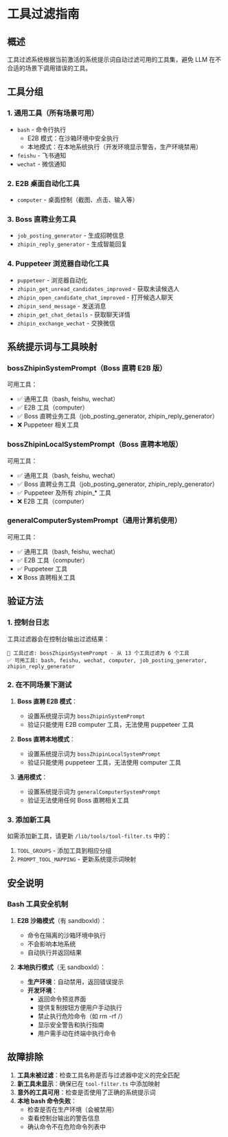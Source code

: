 # 工具过滤指南

## 概述

工具过滤系统根据当前激活的系统提示词自动过滤可用的工具集，避免 LLM 在不合适的场景下调用错误的工具。

## 工具分组

### 1. 通用工具（所有场景可用）
- `bash` - 命令行执行
  - E2B 模式：在沙箱环境中安全执行
  - 本地模式：在本地系统执行（开发环境显示警告，生产环境禁用）
- `feishu` - 飞书通知
- `wechat` - 微信通知

### 2. E2B 桌面自动化工具
- `computer` - 桌面控制（截图、点击、输入等）

### 3. Boss 直聘业务工具
- `job_posting_generator` - 生成招聘信息
- `zhipin_reply_generator` - 生成智能回复

### 4. Puppeteer 浏览器自动化工具
- `puppeteer` - 浏览器自动化
- `zhipin_get_unread_candidates_improved` - 获取未读候选人
- `zhipin_open_candidate_chat_improved` - 打开候选人聊天
- `zhipin_send_message` - 发送消息
- `zhipin_get_chat_details` - 获取聊天详情
- `zhipin_exchange_wechat` - 交换微信

## 系统提示词与工具映射

### bossZhipinSystemPrompt（Boss 直聘 E2B 版）
可用工具：
- ✅ 通用工具（bash, feishu, wechat）
- ✅ E2B 工具（computer）
- ✅ Boss 直聘业务工具（job_posting_generator, zhipin_reply_generator）
- ❌ Puppeteer 相关工具

### bossZhipinLocalSystemPrompt（Boss 直聘本地版）
可用工具：
- ✅ 通用工具（bash, feishu, wechat）
- ✅ Boss 直聘业务工具（job_posting_generator, zhipin_reply_generator）
- ✅ Puppeteer 及所有 zhipin_* 工具
- ❌ E2B 工具（computer）

### generalComputerSystemPrompt（通用计算机使用）
可用工具：
- ✅ 通用工具（bash, feishu, wechat）
- ✅ E2B 工具（computer）
- ✅ Puppeteer 工具
- ❌ Boss 直聘相关工具

## 验证方法

### 1. 控制台日志
工具过滤器会在控制台输出过滤结果：
```
🔧 工具过滤: bossZhipinSystemPrompt - 从 13 个工具过滤为 6 个工具
✅ 可用工具: bash, feishu, wechat, computer, job_posting_generator, zhipin_reply_generator
```

### 2. 在不同场景下测试

1. **Boss 直聘 E2B 模式**：
   - 设置系统提示词为 `bossZhipinSystemPrompt`
   - 验证只能使用 E2B computer 工具，无法使用 puppeteer 工具

2. **Boss 直聘本地模式**：
   - 设置系统提示词为 `bossZhipinLocalSystemPrompt`
   - 验证只能使用 puppeteer 工具，无法使用 computer 工具

3. **通用模式**：
   - 设置系统提示词为 `generalComputerSystemPrompt`
   - 验证无法使用任何 Boss 直聘相关工具

### 3. 添加新工具
如需添加新工具，请更新 `/lib/tools/tool-filter.ts` 中的：
1. `TOOL_GROUPS` - 添加工具到相应分组
2. `PROMPT_TOOL_MAPPING` - 更新系统提示词映射

## 安全说明

### Bash 工具安全机制

1. **E2B 沙箱模式**（有 sandboxId）：
   - 命令在隔离的沙箱环境中执行
   - 不会影响本地系统
   - 自动执行并返回结果

2. **本地执行模式**（无 sandboxId）：
   - **生产环境**：自动禁用，返回错误提示
   - **开发环境**：
     - 返回命令预览界面
     - 提供复制按钮方便用户手动执行
     - 禁止执行危险命令（如 rm -rf /）
     - 显示安全警告和执行指南
     - 用户需手动在终端中执行命令

## 故障排除

1. **工具未被过滤**：检查工具名称是否与过滤器中定义的完全匹配
2. **新工具未显示**：确保已在 `tool-filter.ts` 中添加映射
3. **意外的工具可用**：检查是否使用了正确的系统提示词
4. **本地 bash 命令失败**：
   - 检查是否在生产环境（会被禁用）
   - 查看控制台输出的警告信息
   - 确认命令不在危险命令列表中